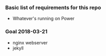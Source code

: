 ### Basic list of requirements for this repo

- Whatever's running on Power

### Goal 2018-03-21
- nginx webserver
- jekyll

